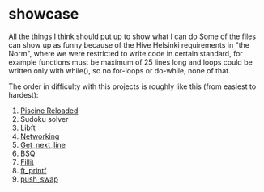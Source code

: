 # showcase
All the things I think should put up to show what I can do
Some of the files can show up as funny because of the Hive Helsinki requirements in "the Norm", where we were restricted to
write code in certain standard, for example functions must be maximum of 25 lines long and loops could be written only with while(), 
so no for-loops or do-while, none of that.

The order in difficulty with this projects is roughly like this (from easiest to hardest):

1. [Piscine Reloaded](https://github.com/Foksu/showcase/blob/master/piscine_reloaded/piscine_reloaded.en.pdf)
2. Sudoku solver
3. [Libft](https://github.com/Foksu/showcase/blob/master/libft/libft.en.pdf)
4. [Networking](https://github.com/Foksu/showcase/tree/master/networking)
5. [Get_next_line](https://github.com/Foksu/showcase/blob/master/get_next_line/get_next_line.en.pdf)
6. BSQ
7. [Fillit](https://github.com/Foksu/showcase/blob/master/fillit/fillit.en.pdf)
8. [ft_printf](https://github.com/Foksu/showcase/blob/master/ft_printf/ft_printf.en.pdf)
9. [push_swap](https://github.com/Foksu/showcase/blob/master/push_swap/push_swap.en.pdf)
